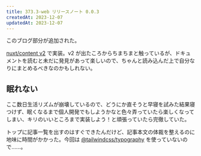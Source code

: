 ```yaml
---
title: 373.3-web リリースノート 0.0.3
createdAt: 2023-12-07
updatedAt: 2023-12-07
---
```


このブログ部分が追加された。

<!--more--> 

[nuxt/content v2](https://content.nuxtjs.org/) で実装。v2 が出たころからちまちまと触っているが、ドキュメントを読むと未だに発見があって楽しいので、ちゃんと読み込んだ上で自分なりにまとめるべきなのかもしれない。

## 眠れない
ここ数日生活リズムが崩壊しているので、どうにか直そうと早寝を試みた結果寝つけず、眠くなるまで個人開発でもしようかなと色々弄っていたら楽しくなってしまい、キリのいいところまで実装しよう！と頑張っていたら完徹していた。

トップに記事一覧を出すのはすぐできたんだけど、記事本文の体裁を整えるのに地味に時間がかかった。今回は [@tailwindcss/typography](https://tailwindcss.com/docs/typography-plugin) を使っていないので......。
